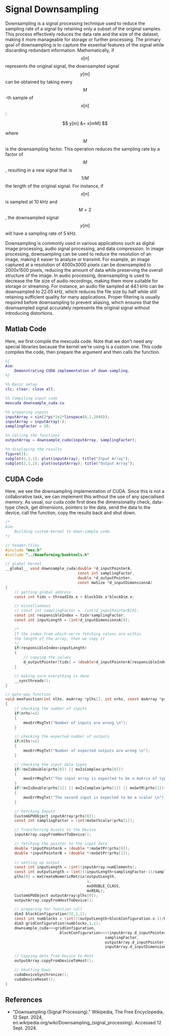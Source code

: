 # Signal Downsampling

Downsampling is a signal processing technique used to reduce the sampling rate of a signal by retaining only a subset of the original samples. This process effectively reduces the data rate and the size of the dataset, making it more manageable for storage or further processing. The primary goal of downsampling is to capture the essential features of the signal while discarding redundant information. Mathematically, if $$x[n]$$ represents the original signal, the downsampled signal $$y[m]$$ can be obtained by taking every $$M$$-th sample of $$x[n]$$:

$$
y[m] &= x[mM]
$$

where $$M$$ is the downsampling factor. This operation reduces the sampling rate by a factor of $$M$$, resulting in a new signal that is $$1/M$$ the length of the original signal. For instance, if $$x[n]$$ is sampled at 10 kHz and $$M = 2$$, the downsampled signal $$y[m]$$ will have a sampling rate of 5 kHz.

Downsampling is commonly used in various applications such as digital image processing, audio signal processing, and data compression. In image processing, downsampling can be used to reduce the resolution of an image, making it easier to analyze or transmit. For example, an image captured at a resolution of 4000x3000 pixels can be downsampled to 2000x1500 pixels, reducing the amount of data while preserving the overall structure of the image. In audio processing, downsampling is used to decrease the file size of audio recordings, making them more suitable for storage or streaming. For instance, an audio file sampled at 44.1 kHz can be downsampled to 22.05 kHz, which reduces the file size by half while still retaining sufficient quality for many applications. Proper filtering is usually required before downsampling to prevent aliasing, which ensures that the downsampled signal accurately represents the original signal without introducing distortions.


## Matlab Code

Here, we first compile the mexcuda code. Note that we don't need any special libraries because the kernel we're using is a custom one. This code compiles the code, then prepare the argument and then calls the function. 

```matlab
%{
Aim:
    Demonstrating CUDA implementation of down-sampling. 
%}

%% Basic setup
clc; clear; close all;

%% Compiling input code
mexcuda downsample_cuda.cu

%% preparing inputs
inputArray = sin(2*pi*1e2*linspace(0,1,2048));
inputArray = inputArray(:);
samplingFactor = 10;

%% Calling the functions
outputArray = downsample_cuda(inputArray, samplingFactor);

%% displaying the results
figure(1);
subplot(2,1,1); plot(inputArray); title("Input Array");
subplot(2,1,2); plot(outputArray); title("Output Array");
```

## CUDA Code

Here, we see the downsampling implementation of CUDA. Since this is not a collaborative task, we can implement this without the use of any specialised memory. As usual, our cuda code first does the dimensionality check, data-type check, get dimensions, pointers to the data, send the data to the device, call the function, copy the results back and shut down. 


```C
/*
Aim:
    Building custom-kernel to down-sample code. 
*/ 

// header-files
#include "mex.h"
#include "../Beamforming/booktools.h"

// global kernel
__global__ void downsample_cuda(double *d_inputPointerA,
                                const int samplingFactor,
                                double *d_outputPointer,
                                const mwSize *d_inputDimensionsA)
{
    // getting global address
    const int tidx = threadIdx.x + blockIdx.x*blockDim.x;

    // miscellaneous
    // const int samplingFactor =  (int)d_inputPointerB[0];
    const int responsibleIndex = tidx*samplingFactor;
    const int inputLength = (int)d_inputDimensionsA[0];

    /*
    If the index from which we're fetching values are within
    the length of the array, then we copy it
    */ 
    if(responsibleIndex<inputLength)
    {
        // copying the values
        d_outputPointer[tidx] = (double)d_inputPointerA[responsibleIndex];
    }

    // making sure everything is done 
    __syncthreads();
}

// gate-way function
void mexFunction(int nlhs, mxArray *plhs[], int nrhs, const mxArray *prhs[])
{
    // checking the number of inputs
    if(nrhs!=2)
    {
        mexErrMsgTxt("Number of inputs are wrong \n");
    }   

    // checking the expected number of outputs
    if(nlhs!=1)
    {
        mexErrMsgTxt("Number of expected outputs are wrong \n");
    }

    // checking the input data types
    if(!mxIsDouble(prhs[0]) || mxIsComplex(prhs[0]))
    {
        mexErrMsgTxt("The input array is expected to be a matrix of type, double \n");
    }
    if(!mxIsDouble(prhs[1]) || mxIsComplex(prhs[1]) || mxGetM(prhs[1])*mxGetN(prhs[1]) !=1)
    {
        mexErrMsgTxt("The second input is expected to be a scalar \n");
    }

    // Fetching Inputs 
    CustomGPUObject inputArray(prhs[0]);
    const int samplingFactor = (int)mxGetScalar(prhs[1]);

    // Transferring Assets to the Device
    inputArray.copyFromHostToDevice();

    // fetching the pointer to the input data
    double *inputPointerA = (double *)mxGetPr(prhs[0]);
    double *inputPointerB = (double *)mxGetPr(prhs[1]);
    
    // setting up output
    const int inputLength = (int)(inputArray.numElements); 
    const int outputLength = (int)((inputLength+samplingFactor-1)/samplingFactor);
    plhs[0] = mxCreateNumericMatrix(outputLength,
                                    1, 
                                    mxDOUBLE_CLASS, 
                                    mxREAL);
    CustomGPUObject outputArray(plhs[0]);
    outputArray.copyFromHostToDevice();

    // preparing for function call 
    dim3 blockConfiguration(32,1,1);
    const int numblocks = (int)((outputLength+blockConfiguration.x-1)/blockConfiguration.x);
    dim3 gridConfiguration(numblocks,1,1);
    downsample_cuda<<<gridConfiguration, 
                        blockConfiguration>>>(inputArray.d_inputPointer_real,
                                            samplingFactor,
                                            outputArray.d_inputPointer_real,
                                            inputArray.d_inputDimensions);

    // Copying data from Device to Host
    outputArray.copyFromDeviceToHost();

    // Shutting Down
    cudaDeviceSynchronize();
    cudaDeviceReset();
}
```

## References
- "Downsampling (Signal Processing)." Wikipedia, The Free Encyclopedia, 12 Sept. 2024, en.wikipedia.org/wiki/Downsampling_(signal_processing). Accessed 12 Sept. 2024.